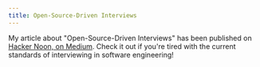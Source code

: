 ```yaml
---
title: Open-Source-Driven Interviews
---
```


My article about "Open-Source-Driven Interviews" has been published on [Hacker Noon, on Medium](https://hackernoon.com/open-source-driven-interviews-38efdfe2b061#.sn39yel3u). Check it out if you're tired with the current standards of interviewing in software engineering!